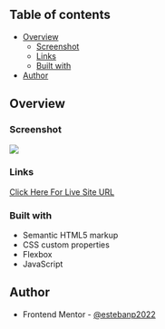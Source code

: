 ## Table of contents

- [Overview](#overview)
  - [Screenshot](#screenshot)
  - [Links](#links)
  - [Built with](#built-with)
- [Author](#author)

## Overview

### Screenshot

![](./images/screenshot.png)

### Links

[Click Here For Live Site URL]()

### Built with

- Semantic HTML5 markup
- CSS custom properties
- Flexbox
- JavaScript

## Author

- Frontend Mentor - [@estebanp2022](https://www.frontendmentor.io/profile/estebanp2022)
